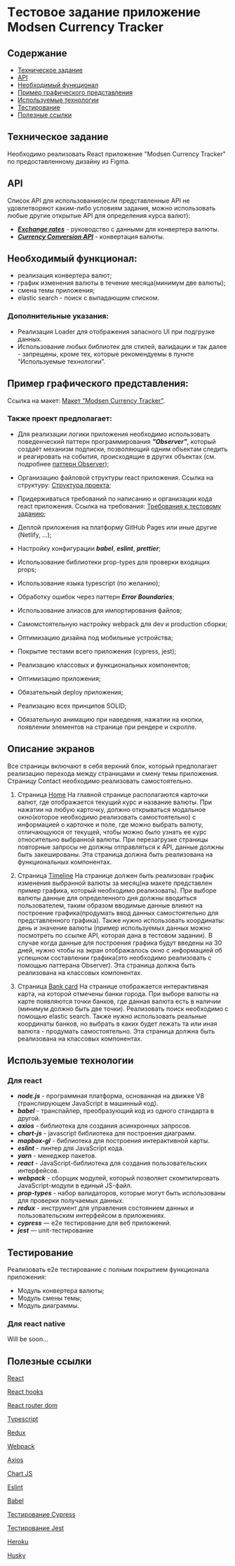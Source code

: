 # Tестовое задание приложение Modsen Currency Tracker

## Содержание

-   [Техническое задание](#Техническое-задание)
-   [API](#API)
-   [Необходимый функционал](#Необходимый-функционал)
-   [Пример графического представления](#Пример-графического-представления)
-   [Используемые технологии](#Используемые-технологии)
-   [Тестирование](#Тестирование)
-   [Полезные ссылки](#Полезные-ссылки)

## Техническое задание

Необходимо реализовать React приложение "Modsen Currency Tracker" по предоставленному дизайну из Figma.

## API

Список API для использования(если представленные API не удовлетворяют каким-либо условиям задания, можно использовать любые
другие открытые API для определения курса валют):

-   **_[Exchange rates](https://docs.coinapi.io/market-data/rest-api/ohlcv#latest-data-get)_** - руководство с данными для конвертера валюты.
-   **_[Currency Conversion API](https://currencyapi.com/)_** - конвертация валюты.

## Необходимый функционал:

-   реализация конвертера валют;
-   график изменения валюты в течение месяца(минимум две валюты);
-   смена темы приложения;
-   elastic search - поиск с выпадающим списком.

### Дополнительные указания:

-   Реализация Loader для отображения запасного UI при подгрузке данных.
-   Использование любых библиотек для стилей, валидации и так далее - запрещены, кроме тех, которые рекомендуемы в пункте “Используемые технологии”.

## Пример графического представления:

Ссылка на макет: [Макет "Modsen Currency Tracker"](https://www.figma.com/file/ZgtOyDRdvjtUJJ3M9ENwXN/Modsen-Currency-Tracker?node-id=1-1220&t=r17rPqmN38m0Ji9g-0).

### Также проект предполагает:

-   Для реализации логики приложения необходимо использовать поведенческий паттерн программирования **_"Observer"_**, который создаёт механизм подписки, позволяющий одним объектам следить и реагировать на события, происходящие в других объектах (см. подробнее [паттерн Observer](https://refactoring.guru/ru/design-patterns/observer));

-   Организацию файловой структуры react приложения. Ссылка на структуру: [Cтруктура проекта](https://github.com/mkrivel/structure);
-   Придерживаться требований по написанию и организации кода react приложения. Ссылка на требования: [Требования к тестовому заданию](https://github.com/annaprystavka/requirements);
-   Деплой приложения на платформу GitHub Pages или иные другие (Netlify, ...);
-   Настройку конфигурации **_babel_**, **_eslint_**, **_prettier_**;
-   Использование библиотеки prop-types для проверки входящих props;
-   Использование языка typescript (по желанию);
-   Обработку ошибок через паттерн **_Error Boundaries_**;
-   Использование алиасов для импортирования файлов;
-   Самомстоятельную настройку webpack для dev и production сборки;
-   Оптимизацию дизайна под мобильные устройства;
-   Покрытие тестами всего приложения (cypress, jest);
-   Реализацию классовых и функциональных компонентов;
-   Оптимизацию приложения;
-   Обязательный deploy приложения;
-   Реализацию всех принципов SOLID;
-   Обязательную анимацию при наведения, нажатии на кнопки, появлении элементов на странице при рендере и скролле.

## Описание экранов

Все страницы включают в себя верхний блок, который предполагает реализацию перехода между страницами и смену темы приложения.
Страницу Contact необходимо реализовать самостоятельно.

1. Страница [Home](https://www.figma.com/file/ZgtOyDRdvjtUJJ3M9ENwXN/Modsen-Currency-Tracker?node-id=1-857&t=r17rPqmN38m0Ji9g-0)
   На главной странице располагаются карточки валют, где отображается текущий курс и название валюты. При нажатии на любую карточку, должно открываться модальное окно(которое необходимо реализовать самостоятельно) с информацией о карточке и поле, где можно выбрать валюту, отличающуюся от текущей, чтобы можно было узнать ее курс относительно выбранной валюты.
   При перезагрузке страницы повторные запросы не должны отправляться к API, данные должны быть закешированы.
   Эта страница должна быть реализована на функциональных компонентах.

2. Страница [Timeline](https://www.figma.com/file/ZgtOyDRdvjtUJJ3M9ENwXN/Modsen-Currency-Tracker?node-id=1-1073&t=r17rPqmN38m0Ji9g-0)
   На странице должен быть реализован график изменения выбранной валюты за месяц(на макете представлен пример графика, который необходимо реализовать).
   При выборе валюты данные для определенного дня должны вводиться пользователем, таким образом вводимые данные влияют на построение графика(продумать ввод данных самостоятельно для представленного графика). Также нужно использовать координаты: день и значение валюты (пример используемых данных можно посмотреть по ссылке API, которая дана в тестовом задании).
   В случае когда данные для построения графика будут введены на 30 дней, нужно чтобы на экран отображалось окно с информацией об успешном составлении графика(это необходимо реализовать с помощью паттерана Observer).
   Эта страница должна быть реализована на классовых компонентах.

3. Страница [Bank card](https://www.figma.com/file/ZgtOyDRdvjtUJJ3M9ENwXN/Modsen-Currency-Tracker?node-id=2-2357&t=r17rPqmN38m0Ji9g-0)
   На странице отображается интерактивная карта, на которой отмечены банки города. При выборе валюты на карте появляются точки банков, где данная валюта есть в наличии
   (минимум должно быть две точки). Реализовать поиск необходимо с помощью elastic search. Также нужно использовать реальные координаты банков, но выбрать в каких будет лежать та или иная валюта - продумать самостоятельно.
   Эта страница должна быть реализована на классовых компонентах.

## Используемые технологии

### Для react

-   **_node.js_** - программная платформа, основанная на движке V8 (транслирующем JavaScript в машинный код).
-   **_babel_** - транспайлер, преобразующий код из одного стандарта в другой.
-   **_axios_** - библиотека для создания асинхронных запросов.
-   **_chart-js_** - javascript библиотека для построения диаграмм.
-   **_mapbox-gl_** - библиотека для построения интерактивной карты.
-   **_eslint_** - линтер для JavaScript кода.
-   **_yarn_** - менеджер пакетов.
-   **_react_** - JavaScript-библиотека для создания пользовательских интерфейсов.
-   **_webpack_** - сборщик модулей, который позволяет скомпилировать JavaScript-модули в единый JS-файл.
-   **_prop-types_** - набор валидаторов, которые могут быть использованы для проверки получаемых данных.
-   **_redux_** - инструмент для управления состоянием данных и пользовательским интерфейсом в приложениях.
-   **_cypress_** — e2e тестирование для веб приложений.
-   **_jest_** — unit-тестирование

## Тестирование

Реализовать e2e тестирование c полным покрытием функционала приложения:

-   Модуль конвертера валюты;
-   Модуль смены темы;
-   Модуль диаграммы.

### Для react native

Will be soon...

## Полезные ссылки

[React](https://reactjs.org/docs/getting-started.html)

[React hooks](https://reactjs.org/docs/hooks-intro.html)

[React router dom](https://reacttraining.com/react-router/web/guides/quick-start)

[Typescript](https://www.typescriptlang.org/)

[Redux](https://redux.js.org/)

[Webpack](https://webpack.js.org/)

[Axios](https://www.npmjs.com/package/axios)

[Chart JS](https://www.chartjs.org/)

[Eslint](https://eslint.org/docs/user-guide/configuring)

[Babel](https://babeljs.io/docs/en/configuration)

[Тестирование Cypress](https://docs.cypress.io/guides/overview/why-cypress.html#In-a-nutshell)

[Тестирование Jest](https://jestjs.io/ru/docs/getting-started)

[Heroku](https://devcenter.heroku.com/articles/heroku-cli)

[Husky](https://dev.to/ivadyhabimana/setup-eslint-prettier-and-husky-in-a-node-project-a-step-by-step-guide-946)
